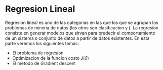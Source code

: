 # Regresion Lineal
Regresion lineal es uno de las categorias en las que los que se agrupan los problemas de mineria de datos (los otros son clasificacion y ). La regresion consiste en generar modelos que sirvan para predecir el comportamiento de un sistema o conjunto de datos a partir de datos existentes.
En esta parte veremos los siguientes temas:
* El problema de regresion
* Optimizacion de la funcion costo $J(\theta)$
* El metodo de Gradient descent
